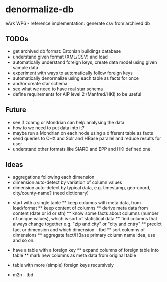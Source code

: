 denormalize-db
==============

eArk WP6 - reference implementation: generate csv from archived db

TODOs
-----
- get archived db format: Estonian buildings database
- understand given format (XML/CSV) and load
- automatically understand foreign keys, create data model using given sample data
- experiment with ways to automatically follow foreign keys
- automatically denormalize using each table as facts for once
- and/or create star schema
- see what we need to have real star schema
- define requirements for AIP level 2 (Manfred/HKI) to be useful

Future
------
- see if zohmg or Mondrian can help analysing the data
- how to we need to put data into it?
- maybe run a Mondrian on each node using a different table as facts
- send queries to CHX and Solr and HBase parallel and reduce results for user
- understand other formats like SIARD and EPP and HKI defined one.

Ideas
-----
- aggregations following each dimension
- dimension auto-detect by variation of column values
- dimension auto-detect by typical data, e.g. timestamp, geo-coord, city/county-name? (need dictionary)

* start with a single table
    ** keep columns with meta data, from load/format
    ** keep content of columns
    ** derive meta data from content (date or id or sth)
    ** know some facts about columns (number of unique values), which is sort of statistical data
    ** find columns that always change together e.g. "zip and city" or "city and cntry"
    ** predict fact or dimension and which dimension - tbd
    ** sort columns of dimensions
    ** aggregate fact/HBase primary column name idea, use <table>_<smallest dimension>_<next> and so on.
    
* have a table with a foreign key
    ** expand columns of foreign table into table
    ** mark new columns as meta data from original table
    
* table with more (simple) foreign keys recursively

* m2n - tbd
